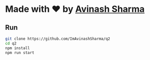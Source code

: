 # Made with ❤️ by [Avinash Sharma](http://avinash-sharma.com/)

## Run

```sh
git clone https://github.com/ImAvinashSharma/q2
cd q2
npm install
npm run start
```